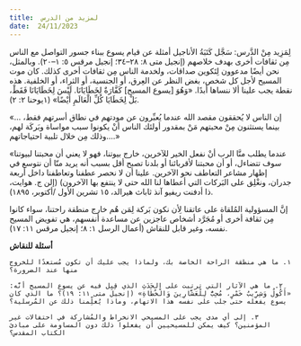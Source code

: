 ```yaml
---
title:  لمزيد من الدرس
date:  24/11/2023
---
```


لِمَزِيد مِنْ الدَّرس: سَجَّل كَتَبَةُ الأناجيل أمثلة عن قيام يسوع ببناء جسور التواصل مع الناس مِن ثقافات أخرى بهدف خلاصهم (إنجيل متى ٨: ٢٨–٣٤؛ إنجيل مرقس ٥: ١–٢٠). وبالمثل، نحن أيضًا مدعوون لِتَكوين صداقات، ولخدمة الناس مِن ثقافات أخرى كذلك. كان موت المسيح لأجل كل شخص، بغض النظر عن العِرق، أو الجنسية، أو الثراء، أو الخلفية. هذه نقطة يجب علينا ألا ننساها أبدًا. «وَهُوَ [يسوع المسيح] كَفَّارَةٌ لِخَطَايَانَا. لَيْسَ لِخَطَايَانَا فَقَطْ، بَلْ لِخَطَايَا كُلِّ الْعَالَمِ أَيْضًا» (١يوحنا ٢: ٢).

«إن الناس لا يُحققون مقصد الله عندما يُعبِّرون عن مودتهم في نطاق أسرتهم فقط، ... بينما يستثنون مِنْ محبتهم مَنْ بمقدور أولئك الناس أنْ يكونوا سبب مواساة وبَركَة لهم، وذلك مِن خلال تلبية احتياجاتهم....»

«عندما يطلب منَّا الرب أنْ نفعل الخير للآخرين، خارج بيوتنا، فهو لا يعني أن محبتنا لبيوتنا سوف تتضاءل، أو أن محبتنا لأقربائنا أو بلدنا تصبح أقل بسبب أنه يريد منّا أن نتوسع في إظهار مشاعر التعاطف نحو الآخرين. علينا أن لا نحصر عطفنا وتعاطفنا داخل أربعة جدران، ونغْلِق على البَركات التي أعطاها لنا الله حتى لا ينتفع بها الآخرون) (إلن ج. هوايت، ذا أدفنت ريفيو آنذ ثاباث هيرالد، ١٥ تشرين الأول /أكتوبر، ١٨٩٥).

إنَّ المسؤولية المُلقاة على عاتقنا لِأن نكون بَركة لِمَن هُم خارج منطقة راحتنا، سواء كانوا مِن ثقافة أخرى أو مُجَرَّد أشخاص عاجزين عن مساعدة أنفسهم، هي تفويض المسيح نفسه، وغير قابل للنقاش (أعمال الرسل ١: ٨؛ إنجيل مرقس ١١: ١٧).

**أسئلة للنقاش**

`١. ما هي منطقة الراحة الخاصة بك، ولماذا يجب عليك أن تكون مُستعدًا للخروج منها عند الضرورة؟`

`٢. ما هي الآثار التي ترتبت على الحَدَثِ الذي قِيِل فيه عن يسوع المسيح أنَّه: «أَكُولٌ وَشِرِّيبُ خَمْرٍ، مُحِبٌّ لِلْعَشَّارِينَ وَالْخُطَاةِ» (إنجيل متى ١١: ١٩)؟ ما الذي كان يسوع يفعله حتى جلب على نفسه هذا الاتهام، وماذا يُعلِّمنا ذلك عن المُرسلية؟`

`٣. إلى أي مدى يجب على المسيحي الانخراط والمُشاركة في احتفالات غير المؤمنين؟ كيف يمكن للمسيحيين أن يفعلوا ذلك دون المساومة على مبادئ الكتاب المقدس؟`
